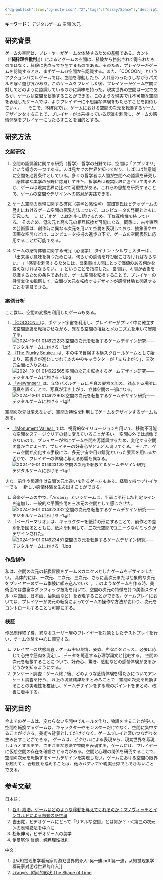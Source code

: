 ```yaml
---
{"dg-publish":true,"dg-note-icon":"2","tags":["essay/Space"],"description":"ゲームにおける空間の次元を転換するゲームデザインを施することで、プレイヤーが本来持っている認識を刺激し、ゲームの感情体験をプレイヤーにもたらす研究である。","type":"长期","creation date":"2024-07-17","completion date":"2024-07-19","platform":"/","permalink":"/900.Publish/空間の次元を転換するゲームデザイン研究——デジタルゲームにおける/","dgPassFrontmatter":true,"noteIcon":"2"}
---
```


**キーワード：** デジタルゲーム 空間 次元

## 研究背景
ゲームの空間は、プレーヤーがゲームを体験するための基盤である。カント（『**純粋理性批判**』)）によるとゲームの空間は、経験から抽出されて得られたものではなく、経験に先立って存在するものである。そのため、プレイヤーがゲームを認識するとき、まずゲームの空間から認識する。また、「COCOON」というアクションパズルゲームでは、空間を移動したり、入れ替わったりしながらパズルを解く遊び方がある。このゲームをプレイした後、プレイヤーがゲーム空間に対してどのように認識しているのかに興味を持った。現実世界の空間は一定であるが、ゲームは空間を転換することができる。このような現実では不可能な空間を表現したゲームでは、よりプレイヤーに不思議な体験をもたらすことを期待していく。    
そこで、本研究では、ゲームにおける空間の次元を転換するゲームデザインをすることで、プレイヤーが本来持っている認識を刺激し、ゲームの感情体験をプレイヤーにもたらすことを目的とする。

## 研究方法
### 文献研究
1. 空間の認識論に関する研究（哲学）
哲学の分野では、空間は「アプリオリ」という概念の一つである。人は見かけの世界を知っており、しばしば無意識に空間を必要条件としている。多くの哲学者は人間が空間への認識を研究し 、感性学や美学の分野に応用してきた。哲学者は現実世界に基づいて考えるが、ゲームは現実世界に比べて可塑性がある。これらの思想を研究することで、ゲームの空間やデザインへの応用が実践できる。

2. ゲーム空間の表現に関する研究（美学と感性学）
吉田寛氏はビデオゲームの歴史におけるゲーム空間の表現方法について、コンピュータの発展とともに研究した     。ビデオゲームは進歩し続けるため、下位互換性を持っている。 そのため、低次元と高次元の相互転換が可能になる。同時に、古今東西の芸術家は、創作時に異なる次元を用いて空間を表現しており、抽象画や中国画な空間などは、コンピュータ技術の進歩の下で、ゲームの空間表現に応用することが可能である。

3. ゲームの感情体験に関する研究（心理学）
タイナン・シルヴェスターは 、「出来事が意味を持つためには、何らかの感情を呼び起こさなければならない。 」「感情を刺激するためには、出来事は人間にとって価値のある何かを変えなければならない。 」ということを指摘した。
空間は、人間が表象を認識するための条件であれば、ゲーム空間を転換することで、プレイヤーの感情変化を観察して、空間の次元を転換するデザインが感情体験と関連することを実証できる。    

### 案例分析
ここ数年、空間の変換を利用したゲームもある。
1. [『COCOON』](https://store.steampowered.com/app/1497440/COCOON/)は、ポケット宇宙を利用し、プレイヤーがプレイ中に確立する空間認識を転換させながら、異なる空間の相互とメカニズムを用いて冒険する。
	![2024-10-01 014622233 空間の次元を転換するゲームデザイン研究——デジタルゲームにおける -1.gif](/img/user/700.Attachment/2024-10-01%20014622233%20%E7%A9%BA%E9%96%93%E3%81%AE%E6%AC%A1%E5%85%83%E3%82%92%E8%BB%A2%E6%8F%9B%E3%81%99%E3%82%8B%E3%82%B2%E3%83%BC%E3%83%A0%E3%83%87%E3%82%B6%E3%82%A4%E3%83%B3%E7%A0%94%E7%A9%B6%E2%80%94%E2%80%94%E3%83%87%E3%82%B8%E3%82%BF%E3%83%AB%E3%82%B2%E3%83%BC%E3%83%A0%E3%81%AB%E3%81%8A%E3%81%91%E3%82%8B%20-1.gif)
2. [『The Plucky Squire』](https://store.steampowered.com/app/1627570/_/)は、本の中で冒険する横スクロールゲームとして始まり、筋書きが進むにつれて本の中のキャラクターが「立ち上がり」、三次元空間に入り込む。
	![2024-10-01 014622565 空間の次元を転換するゲームデザイン研究——デジタルゲームにおける -1.jpg](/img/user/700.Attachment/2024-10-01%20014622565%20%E7%A9%BA%E9%96%93%E3%81%AE%E6%AC%A1%E5%85%83%E3%82%92%E8%BB%A2%E6%8F%9B%E3%81%99%E3%82%8B%E3%82%B2%E3%83%BC%E3%83%A0%E3%83%87%E3%82%B6%E3%82%A4%E3%83%B3%E7%A0%94%E7%A9%B6%E2%80%94%E2%80%94%E3%83%87%E3%82%B8%E3%82%BF%E3%83%AB%E3%82%B2%E3%83%BC%E3%83%A0%E3%81%AB%E3%81%8A%E3%81%91%E3%82%8B%20-1.jpg)
3. [『Viewfinder』](https://store.steampowered.com/app/1382070/Viewfinder/?l=japanese)は、立体パズルゲームに写真の要素を加え、対応する場所に写真を置くことで、写真が浮き上がり、立体空間の一部になる。
	![2024-10-01 014622903 空間の次元を転換するゲームデザイン研究——デジタルゲームにおける -1.gif](/img/user/700.Attachment/2024-10-01%20014622903%20%E7%A9%BA%E9%96%93%E3%81%AE%E6%AC%A1%E5%85%83%E3%82%92%E8%BB%A2%E6%8F%9B%E3%81%99%E3%82%8B%E3%82%B2%E3%83%BC%E3%83%A0%E3%83%87%E3%82%B6%E3%82%A4%E3%83%B3%E7%A0%94%E7%A9%B6%E2%80%94%E2%80%94%E3%83%87%E3%82%B8%E3%82%BF%E3%83%AB%E3%82%B2%E3%83%BC%E3%83%A0%E3%81%AB%E3%81%8A%E3%81%91%E3%82%8B%20-1.gif)

空間の次元は変えないが、空間の特性を利用してゲームをデザインするゲームもある。
- [『Monument Valley』](https://store.steampowered.com/app/1927720/Monument_Valley_Panoramic_Edition/)では、視覚的なイリュージョンを用いて、移動不可能な空間をステージクリアの鍵に変えていることが多い。 空間の外では想像できないので、プレイヤーが常にゲーム空間を再認識するため、変化する空間の豊かさによって、プレイヤーの好奇心がどんどん湧いてくる。 そして、ゲーム空間が変化する手段には、多元宇宙や目の錯覚といった要素を用いるか否かで、プレイヤーの体験に与える影響も異なる。
	![2024-10-01 014623120 空間の次元を転換するゲームデザイン研究——デジタルゲームにおける -1.gif](/img/user/700.Attachment/2024-10-01%20014623120%20%E7%A9%BA%E9%96%93%E3%81%AE%E6%AC%A1%E5%85%83%E3%82%92%E8%BB%A2%E6%8F%9B%E3%81%99%E3%82%8B%E3%82%B2%E3%83%BC%E3%83%A0%E3%83%87%E3%82%B6%E3%82%A4%E3%83%B3%E7%A0%94%E7%A9%B6%E2%80%94%E2%80%94%E3%83%87%E3%82%B8%E3%82%BF%E3%83%AB%E3%82%B2%E3%83%BC%E3%83%A0%E3%81%AB%E3%81%8A%E3%81%91%E3%82%8B%20-1.gif)

また、前作や関連作は空間次元の違いを作るゲームもある。経験を持つプレイヤーでも     新しい感情体験を生み出すことができる。
1. 音楽ゲームの中で、「Arcaea」というゲームは、平面に平行した判定ラインを追加し、一般的な平面空間を三次元の空間として感じさせた。
	![2024-10-01 014623332 空間の次元を転換するゲームデザイン研究——デジタルゲームにおける -1.gif](/img/user/700.Attachment/2024-10-01%20014623332%20%E7%A9%BA%E9%96%93%E3%81%AE%E6%AC%A1%E5%85%83%E3%82%92%E8%BB%A2%E6%8F%9B%E3%81%99%E3%82%8B%E3%82%B2%E3%83%BC%E3%83%A0%E3%83%87%E3%82%B6%E3%82%A4%E3%83%B3%E7%A0%94%E7%A9%B6%E2%80%94%E2%80%94%E3%83%87%E3%82%B8%E3%82%BF%E3%83%AB%E3%82%B2%E3%83%BC%E3%83%A0%E3%81%AB%E3%81%8A%E3%81%91%E3%82%8B%20-1.gif)
2. 『ペーパーマリオ』は、キャラクターを紙片の形にすることで、前作との差別化を図るとともに、紙片を利用して、三次元空間でユニークなギミックがデザインされた。    
	![2024-10-01 014623451 空間の次元を転換するゲームデザイン研究——デジタルゲームにおける -1.jpg](/img/user/700.Attachment/2024-10-01%20014623451%20%E7%A9%BA%E9%96%93%E3%81%AE%E6%AC%A1%E5%85%83%E3%82%92%E8%BB%A2%E6%8F%9B%E3%81%99%E3%82%8B%E3%82%B2%E3%83%BC%E3%83%A0%E3%83%87%E3%82%B6%E3%82%A4%E3%83%B3%E7%A0%94%E7%A9%B6%E2%80%94%E2%80%94%E3%83%87%E3%82%B8%E3%82%BF%E3%83%AB%E3%82%B2%E3%83%BC%E3%83%A0%E3%81%AB%E3%81%8A%E3%81%91%E3%82%8B%20-1.jpg)

### 作品制作
私は、空間の次元の転換冒険をゲームメカニクスとしたゲームをデザインしたい。 具体的には、一次元、二次元、三次元、さらに高次元または抽象的な次元をプレイヤーのゲーム体験に組み込んでいく 。このようなゲームを作る時、美術面では豊富なグラフィック技術を用いて、空間の次元の特徴を持つ美術スタイル（中国画、日本画、抽象画など）を表現することができる。ゲームプレイにおいては、プレイヤーが次元の転換によってゲームの操作や方法が変わり、次元をコントロールすることも可能にする。

### 検証
作品制作終了後、異なるユーザー層のプレイヤーを対象としたテストプレイを行い、ゲーム体験を中心に調査する。    
1. プレイヤーの状態調査：ゲーム中の表情、姿勢、声などをとらえ、必要に応じて心拍や筋肉を測定し、データを関連する心理学論文と比較する。 空間の次元を転換することについて、好奇心、驚き、感動などの感情体験があるかどうかを知るようにする。
2. アンケート調査：ゲーム終了後、どのような感情体験を得たかについてアンケート調査を行う。
以上の検証結果をまとめることで、空間の次元を転換することの実現性を検証し、ゲームデザインをする際のポイントをまとめ、改善に着手する。

## 研究目的
今までのゲームは、変わらない空間中でルールを作り、物語をすることが多い。空間を転換するゲームは、キャラクターやモンスターだけでなく、空間に集中することができる。美術も背景としてだけでなく、ゲームプレイと深いつながりを生み出すことができる。
ゲームは、ピクセルによる表現から、現実世界を再現しようとするまで、さまざまな方法で空間を表現する。ゲームには、プレイヤーに仮想空間の存在を確信させる力がある。空間と心理の関係を研究することで、空間の次元を転換するゲームデザインを実現したい。ゲームにおける空間の限界を超えて 、合理性を与えることは、他のメディアや現実世界でもできないことである。

## 参考文献
日本語：
1. [谷川 嘉浩，ゲームはどのような移動を与えてくれるのか：マノヴィッチとインゴルドによる移動の感性論](https://ritsumei.repo.nii.ac.jp/records/13386)
2. 吉田寛，ビデオゲームにとって「リアルな空間」とは何か？ : ＜第三の次元＞の表現技法を中心に
3. 松永伸司，ビデオゲームの美学
4. [伊曼努尔·康德](https://zh.wikipedia.org/zh-cn/%E4%BC%8A%E6%9B%BC%E5%8A%AA%E5%B0%94%C2%B7%E5%BA%B7%E5%BE%B7)，[纯粹理性批判](https://zh.wikipedia.org/wiki/%E7%BA%AF%E7%B2%B9%E7%90%86%E6%80%A7%E6%89%B9%E5%88%A4)

中文：
1. [[从知觉现象学看玩家对游戏世界的介入-吴一迪.pdf\|吴一迪，从知觉现象学看玩家对游戏世界的介入]]
2. [zitaoye，时间的形状 The Shape of Time](https://yezi.itch.io/time)